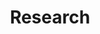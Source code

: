 ---
title: Research
description: >
  Some papers that others might think are interesting.
hide_description: false
sitemap: false
permalink: /research/
---
